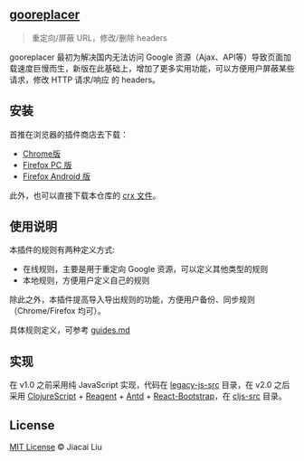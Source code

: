 
## [gooreplacer](http://liujiacai.net/gooreplacer)

> 重定向/屏蔽 URL，修改/删除 headers

gooreplacer 最初为解决国内无法访问 Google 资源（Ajax、API等）导致页面加载速度巨慢而生，新版在此基础上，增加了更多实用功能，可以方便用户屏蔽某些请求，修改 HTTP 请求/响应 的 headers。

## 安装

首推在浏览器的插件商店去下载：

- [Chrome版](https://chrome.google.com/webstore/detail/gooreplacer/jnlkjeecojckkigmchmfoigphmgkgbip)
- [Firefox PC 版](https://addons.mozilla.org/zh-CN/firefox/addon/gooreplacer/)
- [Firefox Android 版](https://github.com/jiacai2050/gooreplacer/tree/android)

此外，也可以直接下载本仓库的 [crx 文件](gooreplacer_v2.0.crx)。

## 使用说明

本插件的规则有两种定义方式:
- 在线规则，主要是用于重定向 Google 资源，可以定义其他类型的规则
- 本地规则，方便用户定义自己的规则

除此之外，本插件提高导入导出规则的功能，方便用户备份、同步规则（Chrome/Firefox 均可）。

具体规则定义，可参考 [guides.md](doc/guides.md)

## 实现

在 v1.0 之前采用纯 JavaScript 实现，代码在 [legacy-js-src](legacy-js-src) 目录，在 v2.0 之后采用 [ClojureScript](https://github.com/clojure/clojurescript) + [Reagent](https://github.com/reagent-project/reagent) + [Antd](https://ant.design/) + [React-Bootstrap](https://react-bootstrap.github.io/)，在 [cljs-src](cljs-src) 目录。


## License

[MIT License](http://liujiacai.net/license/MIT.html?year=2015) © Jiacai Liu
